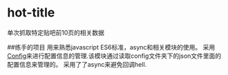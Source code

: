 # hot-title
单次抓取特定贴吧前10页的相关数据

##练手的项目 
用来熟悉javascript ES6标准，async和相关模块的使用。
采用[Config](https://github.com/lorenwest/node-config)来进行配置信息的管理.该模块通过读取config文件夹下的json文件里面的配置信息来管理的。
采用了了async来避免回调hell.
